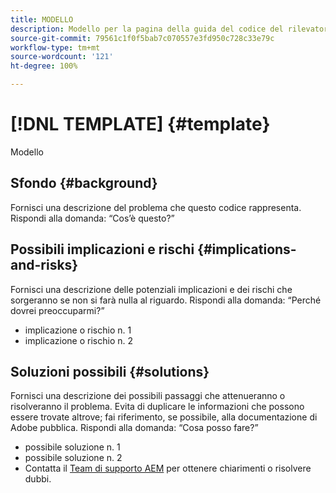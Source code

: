 ```yaml
---
title: MODELLO
description: Modello per la pagina della guida del codice del rilevatore pattern
source-git-commit: 79561c1f0f5bab7c070557e3fd950c728c33e79c
workflow-type: tm+mt
source-wordcount: '121'
ht-degree: 100%

---
```



# [!DNL TEMPLATE] {#template}

Modello

## Sfondo {#background}

Fornisci una descrizione del problema che questo codice rappresenta.
Rispondi alla domanda: “Cos’è questo?”

## Possibili implicazioni e rischi {#implications-and-risks}

Fornisci una descrizione delle potenziali implicazioni e dei rischi che sorgeranno se non si farà nulla al riguardo.
Rispondi alla domanda: “Perché dovrei preoccuparmi?”

* implicazione o rischio n. 1
* implicazione o rischio n. 2

## Soluzioni possibili {#solutions}

Fornisci una descrizione dei possibili passaggi che attenueranno o risolveranno il problema. Evita di duplicare le informazioni che possono essere trovate altrove; fai riferimento, se possibile, alla documentazione di Adobe pubblica.
Rispondi alla domanda: “Cosa posso fare?”

* possibile soluzione n. 1
* possibile soluzione n. 2
* Contatta il [Team di supporto AEM](https://helpx.adobe.com/it/enterprise/using/support-for-experience-cloud.html) per ottenere chiarimenti o risolvere dubbi.

